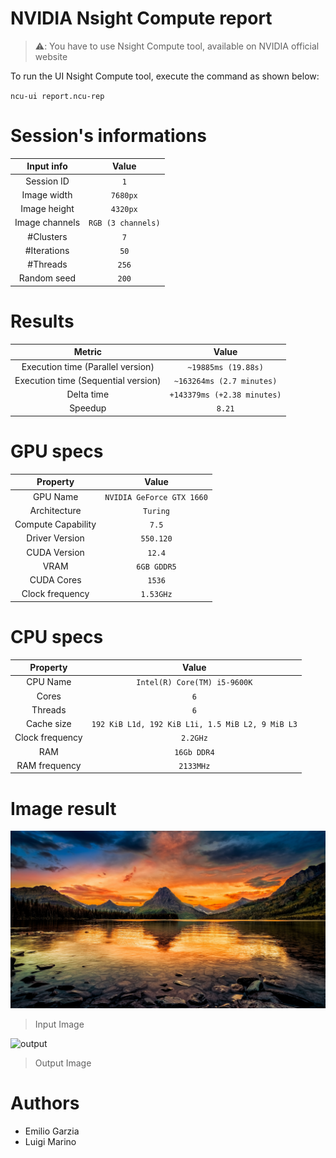 # NVIDIA Nsight Compute report

> ⚠️: You have to use Nsight Compute tool, available on NVIDIA official website

To run the UI Nsight Compute tool, execute the command as shown below:

`ncu-ui report.ncu-rep`

# Session's informations

| Input info | Value |
|:-:|:-:|
| Session ID | `1` |
| Image width | `7680px` |
| Image height | `4320px` |
| Image channels | `RGB (3 channels)` |
| #Clusters | `7` |
| #Iterations | `50` |
| #Threads | `256` |
| Random seed | `200` |

# Results

| Metric | Value |
|:-:|:-:|
| Execution time (Parallel version)| `~19885ms (19.88s)` |
| Execution time (Sequential version)| `~163264ms (2.7 minutes)` |
| Delta time | `+143379ms (+2.38 minutes)` |
| Speedup | `8.21` |

# GPU specs

| Property | Value |
|:-:|:-:|
| GPU Name | `NVIDIA GeForce GTX 1660` |
| Architecture | `Turing` |
| Compute Capability | `7.5` |
| Driver Version | `550.120` |
| CUDA Version | `12.4` |
| VRAM  | `6GB GDDR5` |
| CUDA Cores  | `1536` |
| Clock frequency | `1.53GHz` |

# CPU specs

| Property | Value |
|:-:|:-:|
| CPU Name | `Intel(R) Core(TM) i5-9600K` |
| Cores | `6` |
| Threads | `6` |
| Cache size | `192 KiB L1d, 192 KiB L1i, 1.5 MiB L2, 9 MiB L3` |
| Clock frequency | `2.2GHz` |
| RAM | `16Gb DDR4` |
| RAM frequency | `2133MHz` |

# Image result

![input](./input_image.jpg)

> Input Image

![output](output_image.jpg)

> Output Image

# Authors

* Emilio Garzia
* Luigi Marino